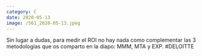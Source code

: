 ```yaml
--- 
category: C 
date: 2020-05-13 
image: /561_2020-05-13.jpeg 
--- 
```


Sin lugar a dudas, para medir el ROI no hay nada como complementar las 3 metodologías que os comparto en la diapo: MMM, MTA y EXP. #DELOITTE